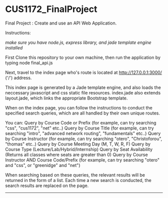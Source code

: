 # CUS1172_FinalProject
Final Project : Create and use an API Web Application.

Instructions:

*make sure you have node.js, express library, and jade template engine installed*

First Clone this repository to your own machine, then run the application by typing node final_api.js 

Next, travel to the index page who's route is located at http://127.0.0.1:3000/ ('/') address.

This index page is generated by a Jade template engine, and also loads the neccessary javascript and css static file resources. index.jade also extends layout.jade, which links the appropriate Bootstrap template.

When on the index page, you can follow the instructions to conduct the specified search queries, which are all handled by their own unique routes.

You can:
Query by Course Code or Prefix    (for example, can try searching "css", "cus1172", "net" etc..)
Query by Course Title             (for example, can try searching "intro", "advanced network routing", "fundamentals" etc..)
Query by Course Instructor        (for example, can try searching "otero", "Christoforou", "thomas" etc..)
Query by Course Meeting Day (M, T, W, R, F)
Query by Course Type (Lecture/Lab/Hybrid/Internship)
Query by Seat Availability (Returns all classes where seats are greater than 0)
Query by Course Instructor AND Course Code/Prefix       (for example, can try searching "otero" and "css", or "greenidge" and "net")
  
  When searching based on these queries, the relevant results will be returned in the form of a list. 
  Each time a new search is conducted, the search results are replaced on the page.
  
  ------------------------------------------------------------------------------------------------------------------------------------
  
  
  
